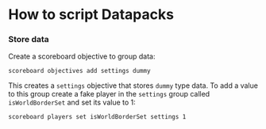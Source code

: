 # How to script Datapacks

### Store data
Create a scoreboard objective to group data:

```mcfunction
scoreboard objectives add settings dummy
```

This creates a `settings` objective that stores `dummy` type data. To add a value to this group create a fake player in the `settings` group called `isWorldBorderSet` and set its value to 1:

```mcfunction
scoreboard players set isWorldBorderSet settings 1
```
